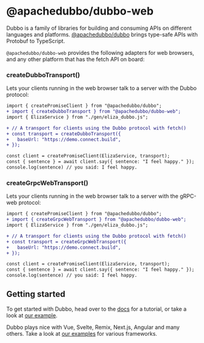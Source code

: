 # @apachedubbo/dubbo-web

Dubbo is a family of libraries for building and consuming APIs on different languages and platforms.
[@apachedubbo/dubbo](https://www.npmjs.com/package/@apachedubbo/dubbo) brings type-safe APIs with Protobuf to
TypeScript.

`@apachedubbo/dubbo-web` provides the following adapters for web browsers, and any other platform that has
the fetch API on board:

### createDubboTransport()

Lets your clients running in the web browser talk to a server with the Dubbo protocol:

```diff
import { createPromiseClient } from "@apachedubbo/dubbo";
+ import { createDubboTransport } from "@apachedubbo/dubbo-web";
import { ElizaService } from "./gen/eliza_dubbo.js";

+ // A transport for clients using the Dubbo protocol with fetch()
+ const transport = createDubboTransport({
+   baseUrl: "https://demo.connect.build",
+ });

const client = createPromiseClient(ElizaService, transport);
const { sentence } = await client.say({ sentence: "I feel happy." });
console.log(sentence) // you said: I feel happy.
```

### createGrpcWebTransport()

Lets your clients running in the web browser talk to a server with the gRPC-web protocol:

```diff
import { createPromiseClient } from "@apachedubbo/dubbo";
+ import { createGrpcWebTransport } from "@apachedubbo/dubbo-web";
import { ElizaService } from "./gen/eliza_dubbo.js";

+ // A transport for clients using the Dubbo protocol with fetch()
+ const transport = createGrpcWebTransport({
+   baseUrl: "https://demo.connect.build",
+ });

const client = createPromiseClient(ElizaService, transport);
const { sentence } = await client.say({ sentence: "I feel happy." });
console.log(sentence) // you said: I feel happy.
```

## Getting started

To get started with Dubbo, head over to the [docs](https://cn.dubbo.apache.org/zh-cn/overview/quickstart/)
for a tutorial, or take a look at [our example](https://github.com/apache/dubbo-js/tree/dubbo3/example/).

Dubbo plays nice with Vue, Svelte, Remix, Next.js, Angular and many others. Take a look at
[our examples](https://github.com/apache/dubbo-js/tree/dubbo3/example) for various frameworks.
